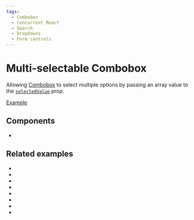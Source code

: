 ```yaml
---
tags:
  - Combobox
  - Concurrent React
  - Search
  - Dropdowns
  - Form controls
---
```


# Multi-selectable Combobox

<div data-description>

Allowing [Combobox](/components/combobox) to select multiple options by passing an array value to the [`selectedValue`](/reference/combobox-provider#selectedvalue) prop.

</div>

<div data-tags></div>

<a href="./index.react.tsx" data-playground>Example</a>

## Components

<div data-cards="components">

- [](/components/combobox)

</div>

## Related examples

<div data-cards="examples">

- [](/examples/combobox-filtering)
- [](/examples/combobox-filtering-integrated)
- [](/examples/combobox-group)
- [](/examples/combobox-disclosure)
- [](/examples/combobox-cancel)
- [](/examples/combobox-animated)
- [](/examples/combobox-tabs)
- [](/examples/dialog-combobox-command-menu)

</div>
